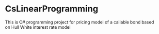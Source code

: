# CsLinearProgramming
This is C# programming project for pricing model of a callable bond based on Hull White interest rate model
